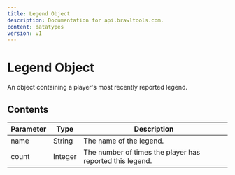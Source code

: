 ```yaml
---
title: Legend Object
description: Documentation for api.brawltools.com.
content: datatypes
version: v1
---
```


# Legend Object

An object containing a player's most recently reported legend.

## Contents

| Parameter | Type    | Description                                              |
| --------- | ------- | -------------------------------------------------------- |
| name      | String  | The name of the legend.                                  |
| count     | Integer | The number of times the player has reported this legend. |

